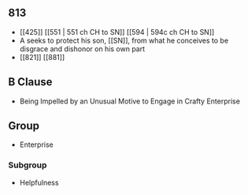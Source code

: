 ## 813
- [[425]] [[551 | 551 ch CH to SN]] [[594 | 594c ch CH to SN]] 
- A seeks to protect his son, [[SN]], from what he conceives to be disgrace and dishonor on his own part
- [[821]] [[881]] 

## B Clause
- Being Impelled by an Unusual Motive to Engage in Crafty Enterprise

## Group
- Enterprise

### Subgroup
- Helpfulness

